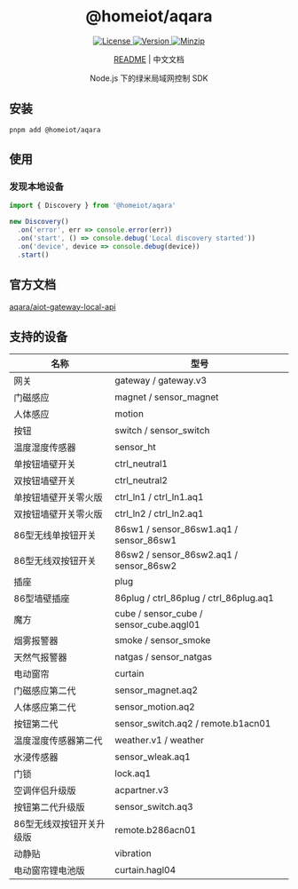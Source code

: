 <h1 align="center">@homeiot/aqara</h1>

<p align="center">
  <a href="https://github.com/qq15725/homeiot/blob/master/LICENSE" class="mr-3">
    <img src="https://img.shields.io/npm/l/homeiot.svg" alt="License">
  </a>
  <a href="https://www.npmjs.com/package/@homeiot/aqara">
    <img src="https://img.shields.io/npm/v/@homeiot/aqara.svg" alt="Version">
  </a>
  <a href="https://cdn.jsdelivr.net/npm/@homeiot/aqara/dist/index.mjs">
    <img src="https://img.shields.io/bundlephobia/minzip/@homeiot/aqara" alt="Minzip">
  </a>
</p>

<p align="center"><a href="README.md">README</a> | 中文文档</p>

<p align="center">Node.js 下的绿米局域网控制 SDK</p>

## 安装

```shell
pnpm add @homeiot/aqara
```

## 使用

### 发现本地设备

```ts
import { Discovery } from '@homeiot/aqara'

new Discovery()
  .on('error', err => console.error(err))
  .on('start', () => console.debug('Local discovery started'))
  .on('device', device => console.debug(device))
  .start()
```

## 官方文档

[aqara/aiot-gateway-local-api](https://github.com/aqara/aiot-gateway-local-api)

## 支持的设备

| 名称           | 型号                                     |
|--------------|----------------------------------------|
| 网关           | gateway / gateway.v3                   |
| 门磁感应         | magnet / sensor_magnet                 |
| 人体感应         | motion                                 |
| 按钮           | switch / sensor_switch                 |
| 温度湿度传感器      | sensor_ht                              |
| 单按钮墙壁开关      | ctrl_neutral1                          |
| 双按钮墙壁开关      | ctrl_neutral2                          |
| 单按钮墙壁开关零火版   | ctrl_ln1 / ctrl_ln1.aq1                |
| 双按钮墙壁开关零火版   | ctrl_ln2 / ctrl_ln2.aq1                |
| 86型无线单按钮开关   | 86sw1 / sensor_86sw1.aq1 / sensor_86sw1 |
| 86型无线双按钮开关   | 86sw2 / sensor_86sw2.aq1 / sensor_86sw2 |
| 插座           | plug                                   |
| 86型墙壁插座      | 86plug / ctrl_86plug / ctrl_86plug.aq1 |
| 魔方           | cube / sensor_cube / sensor_cube.aqgl01 |
| 烟雾报警器        | smoke / sensor_smoke                   |
| 天然气报警器       | natgas / sensor_natgas                 |
| 电动窗帘         | curtain                                |
| 门磁感应第二代      | sensor_magnet.aq2                      |
| 人体感应第二代      | sensor_motion.aq2                      |
| 按钮第二代        | sensor_switch.aq2 / remote.b1acn01     |
| 温度湿度传感器第二代   | weather.v1 / weather                   |
| 水浸传感器        | sensor_wleak.aq1                       |
| 门锁           | lock.aq1                               |
| 空调伴侣升级版      | acpartner.v3                           |
| 按钮第二代升级版     | sensor_switch.aq3                      |
| 86型无线双按钮开关升级版 | remote.b286acn01                       |
| 动静贴          | vibration                              |
| 电动窗帘锂电池版     | curtain.hagl04                         |
